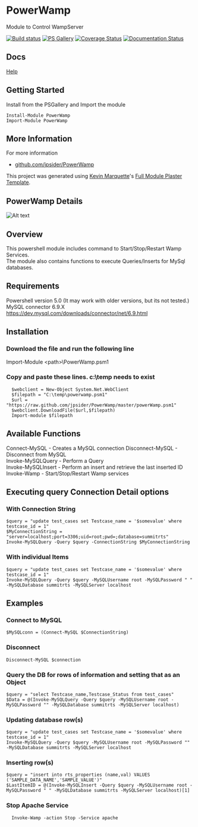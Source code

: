 # PowerWamp

Module to Control WampServer

[![Build status](https://ci.appveyor.com/api/projects/status/github/jpsider/PowerWamp?branch=master&svg=true)](https://ci.appveyor.com/project/JustinSider/PowerWamp)
[![PS Gallery](https://img.shields.io/badge/install-PS%20Gallery-blue.svg)](https://www.powershellgallery.com/packages/PowerWamp/)
[![Coverage Status](https://coveralls.io/repos/github/jpsider/PowerWamp/badge.svg?branch=master)](https://coveralls.io/github/jpsider/PowerWamp?branch=master)
[![Documentation Status](https://img.shields.io/badge/docs-latest-brightgreen.svg?style=flat)](http://PowerWamp.readthedocs.io/en/latest/?badge=latest)

## Docs  

[Help](http://PowerWamp.readthedocs.io/en/latest/?badge=latest)

## Getting Started

Install from the PSGallery and Import the module

    Install-Module PowerWamp
    Import-Module PowerWamp

## More Information

For more information

* [github.com/jpsider/PowerWamp](https://github.com/jpsider/PowerWamp)

This project was generated using [Kevin Marquette](http://kevinmarquette.github.io)'s [Full Module Plaster Template](https://github.com/KevinMarquette/PlasterTemplates/tree/master/FullModuleTemplate).

## PowerWamp Details

![Alt text](https://github.com/jpsider/PowerWamp/blob/master/z_Images/PowerWamp_NoBg.png "PowerWamp Icon")  

## Overview

This powershell module includes command to Start/Stop/Restart Wamp Services.  
The module also contains functions to execute Queries/Inserts for MySql databases.

## Requirements

Powershell version 5.0 (It may work with older versions, but its not tested.)  
MySQL connector 6.9.X https://dev.mysql.com/downloads/connector/net/6.9.html  

## Installation

### Download the file and run the following line

Import-Module \<path>\PowerWamp.psm1  

### Copy and paste these lines. c:\temp needs to exist

      $webclient = New-Object System.Net.WebClient  
      $filepath = "C:\temp\powerwamp.psm1"  
      $url = "https://raw.github.com/jpsider/PowerWamp/master/powerWamp.psm1"  
      $webclient.DownloadFile($url,$filepath)  
      Import-module $filepath  

## Available Functions

Connect-MySQL - Creates a MySQL connection
Disconnect-MySQL - Disconnect from MySQL  
Invoke-MySQLQuery - Perform a Query  
Invoke-MySQLInsert - Perform an insert and retrieve the last inserted ID  
Invoke-Wamp - Start/Stop/Restart Wamp services  

## Executing query Connection Detail options

### With Connection String

    $query = "update test_cases set Testcase_name = '$somevalue' where testcase_id = 1"  
    $MyConnectionString = "server=localhost;port=3306;uid=root;pwd=;database=summitrts"  
    Invoke-MySQLQuery -Query $query -ConnectionString $MyConnectionString

### With individual Items

    $query = "update test_cases set Testcase_name = '$somevalue' where testcase_id = 1"
    Invoke-MySQLQuery -Query $query -MySQLUsername root -MySQLPassword " " -MySQLDatabase summitrts -MySQLServer localhost  

## Examples

### Connect to MySQL

    $MySQLconn = (Connect-MySQL $ConnectionString)

### Disconnect

    Disconnect-MySQL $connection

### Query the DB for rows of information and setting that as an Object

    $query = "select Testcase_name,Testcase_Status from test_cases"  
    $Data = @(Invoke-MySQLQuery -Query $query -MySQLUsername root -MySQLPassword "" -MySQLDatabase summitrts -MySQLServer localhost)  

### Updating database row(s)

    $query = "update test_cases set Testcase_name = '$somevalue' where testcase_id = 1"
    Invoke-MySQLQuery -Query $query -MySQLUsername root -MySQLPassword "" -MySQLDatabase summitrts -MySQLServer localhost  

### Inserting row(s)

    $query = "insert into rts_properties (name,val) VALUES ('SAMPLE_DATA_NAME','SAMPLE_VALUE')"
    $LastItemID = @(Invoke-MySQLInsert -Query $query -MySQLUsername root -MySQLPassword " " -MySQLDatabase summitrts -MySQLServer localhost)[1]

### Stop Apache Service

      Invoke-Wamp -action Stop -Service apache